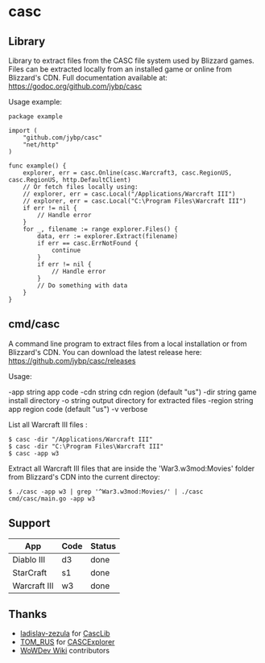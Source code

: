 # casc

## Library

Library to extract files from the CASC file system used by Blizzard games. 
Files can be extracted locally from an installed game or online from Blizzard's CDN. 
Full documentation available at: https://godoc.org/github.com/jybp/casc

Usage example:

```
package example

import (
    "github.com/jybp/casc"
    "net/http"
)

func example() {
    explorer, err = casc.Online(casc.Warcraft3, casc.RegionUS, casc.RegionUS, http.DefaultClient)
    // Or fetch files locally using:
    // explorer, err = casc.Local("/Applications/Warcraft III")
    // explorer, err = casc.Local("C:\Program Files\Warcraft III") 
    if err != nil {
        // Handle error
    }
    for _, filename := range explorer.Files() {
        data, err := explorer.Extract(filename)
        if err == casc.ErrNotFound {
            continue
        }
        if err != nil {
            // Handle error
        }
        // Do something with data
    }
}
```

## cmd/casc

A command line program to extract files from a local installation or from Blizzard's CDN.
You can download the latest release here: https://github.com/jybp/casc/releases

Usage:

  -app string
        app code
  -cdn string
        cdn region (default "us")
  -dir string
        game install directory
  -o string
        output directory for extracted files 
  -region string
        app region code (default "us")
  -v    verbose


List all Warcraft III files :
```
$ casc -dir "/Applications/Warcraft III"
$ casc -dir "C:\Program Files\Warcraft III"
$ casc -app w3
```

Extract all Warcraft III files that are inside the 'War3.w3mod:Movies' folder from Blizzard's CDN into the current directoy:
```
$ ./casc -app w3 | grep '^War3.w3mod:Movies/' | ./casc cmd/casc/main.go -app w3
```

## Support

| App | Code | Status |
| --- | --- | --- |
| Diablo III | d3 | done |
| StarCraft | s1 | done |
| Warcraft III | w3 | done |

## Thanks

- [ladislav-zezula](https://github.com/ladislav-zezula) for [CascLib](https://github.com/ladislav-zezula/CascLib)
- [TOM_RUS](https://github.com/tomrus88) for [CASCExplorer](https://github.com/WoW-Tools/CASCExplorer)
- [WoWDev Wiki](https://wowdev.wiki/CASC) contributors